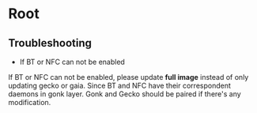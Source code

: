 # Root

## Troubleshooting

* If BT or NFC can not be enabled

If BT or NFC can not be enabled, please update **full image** instead of only updating gecko or gaia. Since BT and NFC have their correspondent daemons in gonk layer. Gonk and Gecko should be paired if there's any modification.
